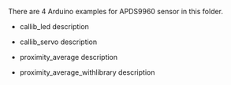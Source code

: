 There are 4 Arduino examples for APDS9960 sensor in this folder.

- callib_led
description

- callib_servo
description

- proximity_average
description

- proximity_average_withlibrary
description
